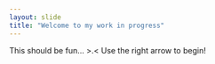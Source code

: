 ```yaml
---
layout: slide
title: "Welcome to my work in progress"
---
```

This should be fun... >.<
Use the right arrow to begin!
